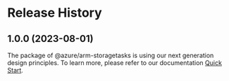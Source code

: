 # Release History
    
## 1.0.0 (2023-08-01)

The package of @azure/arm-storagetasks is using our next generation design principles. To learn more, please refer to our documentation [Quick Start](https://aka.ms/js-track2-quickstart).
